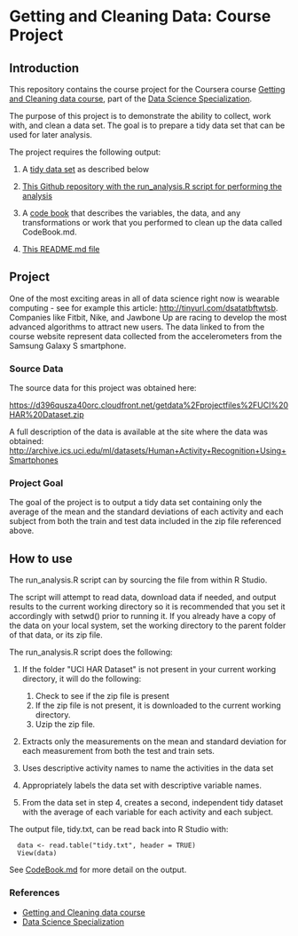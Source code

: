 # Getting and Cleaning Data: Course Project

## Introduction

This repository contains the course project for the Coursera course [Getting and Cleaning data course](https://www.coursera.org/course/getdata), part of the [Data Science Specialization](https://www.coursera.org/specialization/jhudatascience/1).

The purpose of this project is to demonstrate the ability to collect, work
with, and clean a data set. The goal is to prepare a tidy data set that can be
used for later analysis.

The project requires the following output:

1. A [tidy data set](https://s3.amazonaws.com/coursera-uploads/user-4c00dfb3c037b811b28c2e7b/972585/asst-3/b424bf503c6811e49ad54de1ab168c2e.txt) as described below

1. [This Github repository with the run_analysis.R script for performing the analysis](https://github.com/efexel/Getting-and-Cleaning-Data-Course-Project)

1. A [code book](https://github.com/efexel/Getting-and-Cleaning-Data-Course-Project/blob/master/CodeBook.md) that describes the variables, the data, and any transformations or work that you performed to clean up the data called CodeBook.md.

1. [This README.md file](https://github.com/efexel/Getting-and-Cleaning-Data-Course-Project/blob/master/README.md)

## Project

One of the most exciting areas in all of data science right now is wearable
computing - see for example this article: http://tinyurl.com/dsatatbftwtsb. Companies like Fitbit, Nike, and Jawbone Up are racing to develop the most
advanced algorithms to attract new users. The data linked to from the course
website represent data collected from the accelerometers from the Samsung
Galaxy S smartphone.

### Source Data
The source data for this project was obtained here:

https://d396qusza40orc.cloudfront.net/getdata%2Fprojectfiles%2FUCI%20HAR%20Dataset.zip

A full description of the data is available at the site where the
data was obtained:  http://archive.ics.uci.edu/ml/datasets/Human+Activity+Recognition+Using+Smartphones

### Project Goal

The goal of the project is to output a tidy data set containing only the average of the mean and the standard deviations of each activity and each subject from both the train and test data included in the zip file referenced above.

## How to use

The run_analysis.R script can by sourcing the file from within R Studio.

The script will attempt to read data, download data if needed, and output results to the current working directory so it is recommended that you set it accordingly with setwd() prior to running it.  If you already have a copy of the data on your local system, set the working directory to the parent folder of that data, or its zip file.

The run_analysis.R script does the following:

1. If the folder "UCI HAR Dataset" is not present in your current working directory, it will do the following:
    1. Check to see if the zip file is present
    1. If the zip file is not present, it is downloaded to the current working directory.
    1. Uzip the zip file.

1. Extracts only the measurements on the mean and standard deviation for each measurement from both the test and train sets.

3. Uses descriptive activity names to name the activities in the data set

4. Appropriately labels the data set with descriptive variable names.

5. From the data set in step 4, creates a second, independent tidy dataset with the average of each variable for each activity and each subject.

The output file, tidy.txt, can be read back into R Studio with:

      data <- read.table("tidy.txt", header = TRUE)
      View(data)

See [CodeBook.md](https://github.com/efexel/Getting-and-Cleaning-Data-Course-Project/blob/master/CodeBook.md) for more detail on the output.


### References

* [Getting and Cleaning data course](https://www.coursera.org/course/getdata)
* [Data Science Specialization](https://www.coursera.org/specialization/jhudatascience/1)
